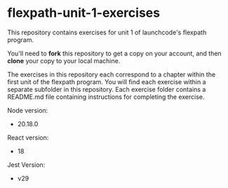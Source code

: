 # flexpath-unit-1-exercises

This repository contains exercises for unit 1 of launchcode's flexpath program.

You'll need to **fork** this repository to get a copy on your account, and then 
**clone** your copy to your local machine.

The exercises in this repository each correspond to a chapter within the first
unit of the flexpath program.  You will find each exercise within a separate
subfolder in this repository.  Each exercise folder contains a README.md file 
containing instructions for completing the exercise.



Node version:
* 20.18.0

React version:
* 18

Jest Version:
* v29